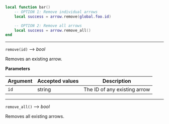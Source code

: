 ```lua
local function bar()
    -- OPTION 1: Remove individual arrows
    local success = arrow.remove(global.foo.id)

    -- OPTION 2: Remove all arrows
    local success = arrow.remove_all()
end
```

---

`remove(id)` --> _bool_

Removes an existing arrow.

**Parameters**

| Argument | Accepted values | Description                  |
| -------- | --------------- | ---------------------------- |
| `id`     | string          | The ID of any existing arrow |

---

`remove_all()` --> _bool_

Removes all existing arrows.
